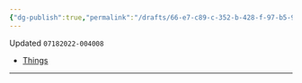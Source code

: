 ```yaml
---
{"dg-publish":true,"permalink":"/drafts/66-e7-c89-c-352-b-428-f-97-b5-9-ac-3-c0-b248-ee/","dgHomeLink":true,"dgPassFrontmatter":false}
---
```


Updated `07182022-004008`

- [Things](things:///show?id=LUKdk9w2k7XCjgBSPLVyux)
---
